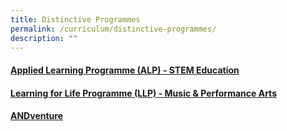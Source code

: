 ```yaml
---
title: Distinctive Programmes
permalink: /curriculum/distinctive-programmes/
description: ""
---
```

#### <a href="/curriculum/distinctive-programmes/active-learning-programme-alp-stem-education2023"><strong>Applied Learning Programme (ALP) - STEM Education</strong></a> 
#### <a href="/curriculum/distinctive-programmes/learning-for-life-programme-llp-music-n-performance-arts"><strong>Learning for Life Programme (LLP) - Music &amp; Performance Arts</strong></a> 
####  <a href="/curriculum/distinctive-programmes/andventure/overview-of-andventure"><strong>ANDventure</strong></a>